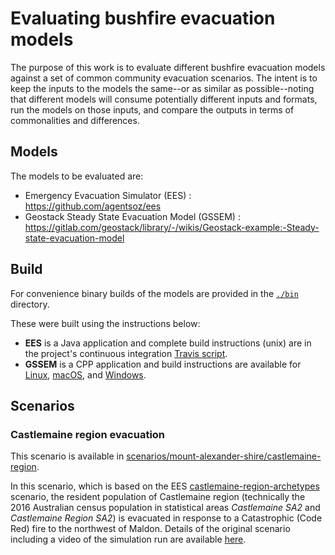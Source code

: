 # Evaluating bushfire evacuation models

The purpose of this work is to evaluate different bushfire evacuation models against a set of common community evacuation scenarios. The intent is to keep the inputs to the models the same--or as similar as possible--noting that different models will consume potentially different inputs and formats, run the models on those inputs, and compare the outputs in terms of commonalities and differences.

## Models

The models to be evaluated are:

* Emergency Evacuation Simulator (EES) : https://github.com/agentsoz/ees
* Geostack Steady State Evacuation Model (GSSEM) : https://gitlab.com/geostack/library/-/wikis/Geostack-example:-Steady-state-evacuation-model


## Build

For convenience binary builds of the models are provided in the [`./bin`](./bin) directory.

These were built using the instructions below:
* **EES** is a Java application and complete build instructions (unix) are in the project's continuous integration [Travis script](https://github.com/agentsoz/ees/blob/master/.travis.yml).
* **GSSEM** is a CPP application and build instructions are available for [Linux](https://gitlab.com/geostack/library/-/wikis/Building%20Geostack%20on%20Linux), [macOS](https://gitlab.com/geostack/library/-/wikis/Build-and-run-Geostack-on-macOS), and [Windows](https://gitlab.com/geostack/library/-/wikis/Building%20Python%20packages%20on%20Win64).

## Scenarios

### Castlemaine region evacuation

This scenario is available in [scenarios/mount-alexander-shire/castlemaine-region](scenarios/mount-alexander-shire/castlemaine-region).

In this scenario, which is based on the EES [castlemaine-region-archetypes](https://github.com/agentsoz/ees/tree/master/scenarios/mount-alexander-shire/castlemaine-region-archetypes) scenario, the resident population of Castlemaine region (technically the 2016 Australian census population in statistical areas *Castlemaine SA2* and *Castlemaine Region SA2*) is evacuated in response to a Catastrophic (Code Red) fire to the northwest of Maldon. Details of the original scenario including a video of the simulation run are available [here](https://github.com/agentsoz/ees/blob/master/scenarios/mount-alexander-shire/castlemaine-region-archetypes/README.md#commit-495a7f8--9-sep-2019).
